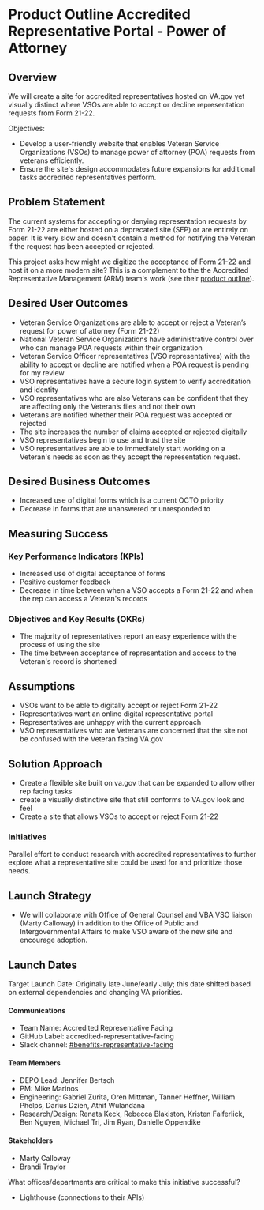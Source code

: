 # Product Outline Accredited Representative Portal - Power of Attorney 

## Overview
We will create a site for accredited representatives hosted on VA.gov yet visually distinct where VSOs are able to accept or decline representation requests from Form 21-22.

Objectives:
- Develop a user-friendly website that enables Veteran Service Organizations (VSOs) to manage power of attorney (POA) requests from veterans efficiently.
- Ensure the site's design accommodates future expansions for additional tasks accredited representatives perform.

## Problem Statement
The current systems for accepting or denying representation requests by Form 21-22 are either hosted on a deprecated site (SEP) or are entirely on paper. It is very slow and doesn't contain a method for notifying the Veteran if the request has been accepted or rejected.

This project asks how might we digitize the acceptance of Form 21-22 and host it on a more modern site? This is a complement to the the Accredited Representative Management (ARM) team's work (see their [product outline](https://github.com/department-of-veterans-affairs/va.gov-team/blob/master/products/accredited-representation-management/product-documentation/appoint-a-representative/product-outline-appoint-a-representative.md)).
 
## Desired User Outcomes
 - Veteran Service Organizations are able to accept or reject a Veteran’s request for power of attorney (Form 21-22) 
 - National Veteran Service Organizations have administrative control over who can manage POA requests within their organization
 - Veteran Service Officer representatives (VSO representatives) with the ability to accept or decline are notified when a  POA request is pending for my review 
 - VSO representatives have a secure login system to verify accreditation and identity 
 - VSO representatives who are also Veterans can be confident that they are affecting only the Veteran’s files and not their own
 - Veterans are notified whether their POA request was accepted or rejected 
  - The site increases the number of claims accepted or rejected digitally
 - VSO representatives begin to use and trust the site
 - VSO representatives are able to immediately start working on a Veteran's needs as soon as they accept the representation request.

## Desired Business Outcomes
 - Increased use of digital forms which is a current OCTO priority
 - Decrease in forms that are unanswered or unresponded to

## Measuring Success

### Key Performance Indicators (KPIs)
 - Increased use of digital acceptance of forms
 - Positive customer feedback
 - Decrease in time between when a VSO accepts a Form 21-22 and when the rep can access a Veteran's records

### Objectives and Key Results (OKRs)
- The majority of representatives report an easy experience with the process of using the site
- The time between acceptance of representation and access to the Veteran's record is shortened

## Assumptions
- VSOs want to be able to digitally accept or reject Form 21-22
- Representatives want an online digital representative portal
- Representatives are unhappy with the current approach
- VSO representatives who are Veterans are concerned that the site not be confused with the Veteran facing VA.gov

## Solution Approach
- Create a flexible site built on va.gov that can be expanded to allow other rep facing tasks
- create a visually distinctive site that still conforms to VA.gov look and feel
- Create a site that allows VSOs to accept or reject Form 21-22

### Initiatives
Parallel effort to conduct research with accredited representatives to further explore what a representative site could be used for and prioritize those needs. 

## Launch Strategy
- We will collaborate with Office of General Counsel and VBA VSO liaison (Marty Calloway) in addition to the Office of Public and Intergovernmental Affairs to make VSO aware of the new site and encourage adoption.

## Launch Dates
Target Launch Date: Originally late June/early July; this date shifted based on external dependencies and changing VA priorities.

#### Communications

- Team Name: Accredited Representative Facing
- GitHub Label: accredited-representative-facing
- Slack channel: [#benefits-representative-facing](https://dsva.slack.com/archives/C05SUUM4GAW)

#### Team Members
 
 - DEPO Lead: Jennifer Bertsch
 - PM: Mike Marinos
 - Engineering: Gabriel Zurita, Oren Mittman, Tanner Heffner, William Phelps, Darius Dzien, Athif Wulandana
 - Research/Design: Renata Keck, Rebecca Blakiston, Kristen Faiferlick, Ben Nguyen, Michael Tri, Jim Ryan, Danielle Oppendike

#### Stakeholders

- Marty Calloway
- Brandi Traylor

What offices/departments are critical to make this initiative successful?
- Lighthouse (connections to their APIs)

